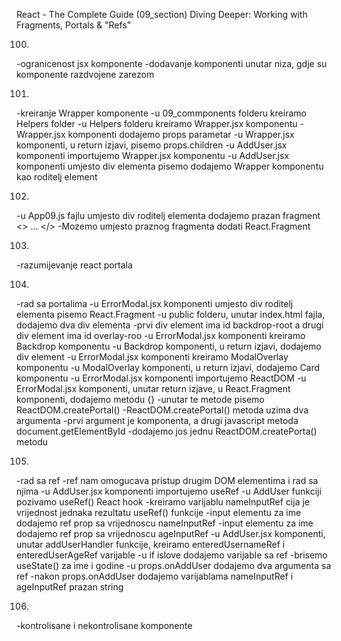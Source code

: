 React - The Complete Guide  (09_section)
Diving Deeper: Working with Fragments, Portals & "Refs"


100. 
-ogranicenost jsx komponente
-dodavanje komponenti unutar niza, gdje su komponente razdvojene zarezom


101. 
-kreiranje Wrapper komponente
-u 09_commponents folderu kreiramo Helpers folder
-u Helpers folderu kreiramo Wrapper.jsx komponentu
-Wrapper.jsx komponenti dodajemo props parametar
-u Wrapper.jsx komponenti, u return izjavi, pisemo props.children
-u AddUser.jsx komponenti importujemo Wrapper.jsx komponentu
-u AddUser.jsx komponenti umjesto div elementa pisemo dodajemo Wrapper komponentu kao roditelj element


102. 
-u App09.js fajlu umjesto div roditelj elementa dodajemo prazan fragment <> ... </>
-Mozemo umjesto praznog fragmenta dodati React.Fragment


103. 
-razumijevanje react portala


104. 
-rad sa portalima
-u ErrorModal.jsx komponenti umjesto div roditelj elementa pisemo React.Fragment
-u public folderu, unutar index.html fajla, dodajemo dva div elementa
-prvi div element ima id backdrop-root a drugi div element ima id overlay-roo
-u ErrorModal.jsx komponenti kreiramo Backdrop komponentu
-u Backdrop komponenti, u return izjavi, dodajemo div element
-u ErrorModal.jsx komponenti kreiramo ModalOverlay komponentu
-u ModalOverlay komponenti, u return izjavi, dodajemo Card komponentu
-u ErrorModal.jsx komponenti importujemo ReactDOM
-u ErrorModal.jsx komponenti, unutar return izjave, u React.Fragment komponenti, dodajemo metodu {}
-unutar te metode pisemo ReactDOM.createPortal()
-ReactDOM.createPortal() metoda uzima dva argumenta
-prvi argument je komponenta, a drugi javascript metoda document.getElementById
-dodajemo jos jednu ReactDOM.createPorta() metodu


105. 
-rad sa ref
-ref nam omogucava pristup drugim DOM elementima i rad sa njima
-u AddUser.jsx komponenti importujemo useRef
-u AddUser funkciji pozivamo useRef() React hook
-kreiramo varijablu nameInputRef cija je vrijednost jednaka rezultatu useRef() funkcije
-input elementu za ime dodajemo ref prop sa vrijednoscu nameInputRef
-input elementu za ime dodajemo ref prop sa vrijednoscu ageInputRef
-u AddUser.jsx komponenti, unutar addUserHandler funkcije, kreiramo enteredUsernameRef i enteredUserAgeRef varijable
-u if islove dodajemo varijable sa ref
-brisemo useState() za ime i godine
-u props.onAddUser dodajemo dva argumenta sa ref
-nakon props.onAddUser dodajemo varijablama nameInputRef i ageInputRef prazan string



106. 
-kontrolisane i nekontrolisane komponente 


